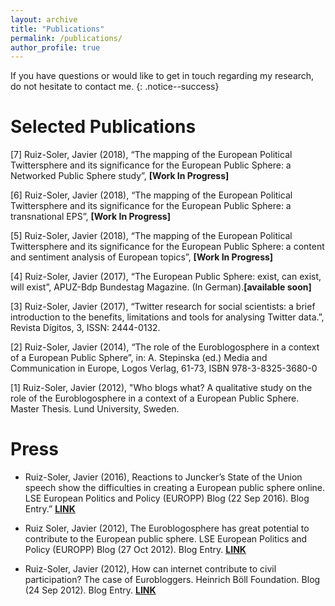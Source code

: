 ```yaml
---
layout: archive
title: "Publications"
permalink: /publications/
author_profile: true
---
```


If you have questions or would like to get in touch regarding my research, do not hesitate to contact me.
{: .notice--success}

Selected Publications
======

[7] Ruiz-Soler, Javier (2018), “The mapping of the European Political Twittersphere and its significance for the European Public Sphere: a Networked Public Sphere study”, **[Work In Progress]**

[6] Ruiz-Soler, Javier (2018), “The mapping of the European Political Twittersphere and its significance for the European Public Sphere: a transnational EPS”, **[Work In Progress]**

[5] Ruiz-Soler, Javier (2018), “The mapping of the European Political Twittersphere and its significance for the European Public Sphere: a content and sentiment analysis of European topics”, **[Work In Progress]**
 

[4] Ruiz-Soler, Javier (2017), “The European Public Sphere: exist, can exist, will exist”, APUZ-Bdp Bundestag Magazine. (In German).**[available soon]**

[3] Ruiz-Soler, Javier (2017), “Twitter research for social scientists: a brief introduction to the benefits, limitations and tools for analysing Twitter data.”, Revista Dígitos, 3, ISSN: 2444-0132.

[2] Ruiz-Soler, Javier (2014), “The role of the Euroblogosphere in a context of a European Public Sphere”, in: A. Stepinska (ed.) Media and Communication in Europe, Logos Verlag, 61-73, ISBN 978-3-8325-3680-0

[1] Ruiz-Soler, Javier (2012), "Who blogs what? A qualitative study on the role of the Euroblogosphere in a context of a European Public Sphere. Master Thesis. Lund University, Sweden.


Press
======

- Ruiz-Soler, Javier (2016), Reactions to Juncker’s State of the Union speech show the difficulties in creating a European public sphere online. LSE European Politics and Policy (EUROPP) Blog (22 Sep 2016). Blog Entry.” **<ins>[LINK](http://blogs.lse.ac.uk/europpblog/2016/09/22/soteu-twitter-european-public-sphere/)</ins>**

- Ruiz Soler, Javier (2012), The Euroblogosphere has great potential to contribute to the European public sphere. LSE European Politics and Policy (EUROPP) Blog (27 Oct 2012). Blog Entry.  **<ins>[LINK](http://blogs.lse.ac.uk/europpblog/2012/10/27/the-euroblogosphere-javier-ruiz-soler/)</ins>** 

- Ruiz-Soler, Javier (2012), How can internet contribute to civil participation? The case of Eurobloggers. Heinrich Böll Foundation. Blog (24 Sep 2012). Blog Entry. **<ins>[LINK](https://www.boell.de/de/node/276608)</ins>**

